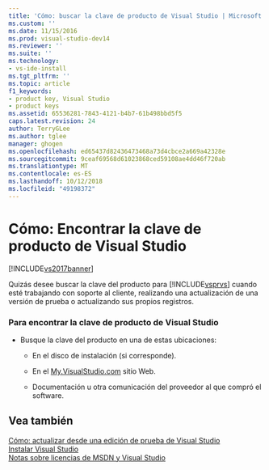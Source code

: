 ```yaml
---
title: 'Cómo: buscar la clave de producto de Visual Studio | Microsoft Docs'
ms.custom: ''
ms.date: 11/15/2016
ms.prod: visual-studio-dev14
ms.reviewer: ''
ms.suite: ''
ms.technology:
- vs-ide-install
ms.tgt_pltfrm: ''
ms.topic: article
f1_keywords:
- product key, Visual Studio
- product keys
ms.assetid: 65536281-7843-4121-b4b7-61b498bbd5f5
caps.latest.revision: 24
author: TerryGLee
ms.author: tglee
manager: ghogen
ms.openlocfilehash: ed65437d82436473468a73d4cbce2a669a42328e
ms.sourcegitcommit: 9ceaf69568d61023868ced59108ae4dd46f720ab
ms.translationtype: MT
ms.contentlocale: es-ES
ms.lasthandoff: 10/12/2018
ms.locfileid: "49198372"
---
```

# <a name="how-to-locate-the-visual-studio-product-key"></a>Cómo: Encontrar la clave de producto de Visual Studio
[!INCLUDE[vs2017banner](../includes/vs2017banner.md)]

Quizás desee buscar la clave del producto para [!INCLUDE[vsprvs](../includes/vsprvs-md.md)] cuando esté trabajando con soporte al cliente, realizando una actualización de una versión de prueba o actualizando sus propios registros.  
  
### <a name="to-find-the-product-key-for-visual-studio"></a>Para encontrar la clave de producto de Visual Studio  
  
-   Busque la clave del producto en una de estas ubicaciones:  
  
    -   En el disco de instalación (si corresponde).  
  
    -   En el [My.VisualStudio.com](https://my.visualstudio.com/productkeys) sitio Web.  
  
    -   Documentación u otra comunicación del proveedor al que compró el software.  
  
## <a name="see-also"></a>Vea también  
 [Cómo: actualizar desde una edición de prueba de Visual Studio](../install/how-to-upgrade-from-a-trial-edition-of-visual-studio.md)   
 [Instalar Visual Studio](../install/install-visual-studio-2015.md)   
 [Notas sobre licencias de MSDN y Visual Studio](http://go.microsoft.com/fwlink/?LinkId=191417)